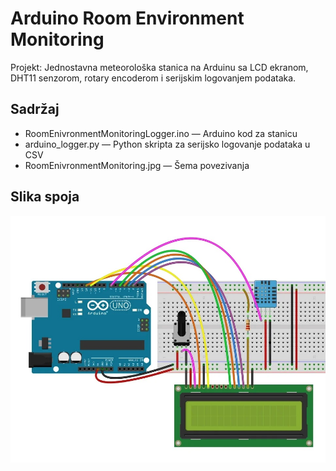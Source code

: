 # Arduino Room Environment Monitoring

Projekt: Jednostavna meteorološka stanica na Arduinu sa LCD ekranom, DHT11 senzorom, rotary encoderom i serijskim logovanjem podataka.

## Sadržaj

- RoomEnivronmentMonitoringLogger.ino — Arduino kod za stanicu
- arduino_logger.py — Python skripta za serijsko logovanje podataka u CSV
- RoomEnivronmentMonitoring.jpg — Šema povezivanja 

## Slika spoja
![Približna slika spoja, nedostaje rotary encoder](RoomEnivronmentMonitoring.jpg)
